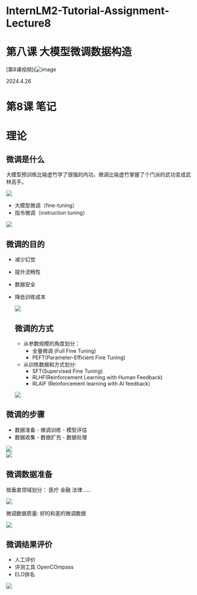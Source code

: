 # InternLM2-Tutorial-Assignment-Lecture8    
# 第八课 大模型微调数据构造
[第8课视频](![image](https://www.bilibili.com/video/BV1Dx4y1z7Ju/?share_source=copy_web&vd_source=47e542edac1449ad64dfdd48f87dc45b)    

2024.4.26  

# 第8课 笔记    

# 理论    

## 微调是什么    

大模型预训练比喻虚竹学了很强的内功，微调比喻虚竹掌握了个门派的武功变成武林高手。    

![](finetuning1.png)

- 大模型微调（fine-tuning）
- 指令微调（instruction tuning）
  
![](finetuning2.png)

## 微调的目的    
- 减少幻觉
- 提升流畅性
- 数据安全
- 降低训练成本
  
  ![](finetuning3.png)

  ## 微调的方式

  - 从参数规模的角度划分：
    - 全量微调 (Full Fine Tuning)    
    - PEFT(Parameter-Efficient Fine Tuning)
  - 从训练数据和方式划分:
    - SFT(Supervised Fine Tuning)
    - RLHF(Reinforcement Learning with Human Feedback)
    - RLAIF (Reinforcement learning with AI feedback)
      
  ![](finetuning4.png)

## 微调的步骤    

- 数据准备 - 微调训练 -  模型评估
- 数据收集 - 数据扩充 -  数据处理
  
![](finetuning5.png)   
![](finetuning5.1.png)    

## 微调数据准备    

按垂直领域划分： 医疗 金融  法律......    

![](finetuning6.png)     

微调数据质量: 好的和差的微调数据    

![](finetuning7.png)      

## 微调结果评价    

- 人工评价
- 评测工具 OpenCOmpass
- ELO排名

![](finetuning8.png)    









  
